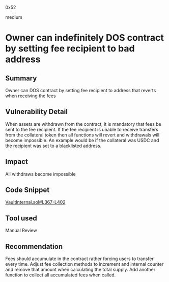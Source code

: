 0x52

medium

# Owner can indefinitely DOS contract by setting fee recipient to bad address

## Summary

Owner can DOS contract by setting fee recipient to address that reverts when receiving the fees

## Vulnerability Detail

When assets are withdrawn from the contract, it is mandatory that fees be sent to the fee recipient. If the fee recipient is unable to receive transfers from the collateral token then all functions will revert and withdrawals will become impossible. An example would be if the collateral was USDC and the recipient was set to a blacklisted address.

## Impact

All withdraws become impossible

## Code Snippet

[VaultInternal.sol#L367-L402](https://github.com/sherlock-audit/2022-09-knox/blob/main/knox-contracts/contracts/vault/VaultInternal.sol#L367-L402)

## Tool used

Manual Review

## Recommendation

Fees should accumulate in the contract rather forcing users to transfer every time. Adjust fee collection methods to increment and internal counter and remove that amount when calculating the total supply. Add another function to collect all accumulated fees when called.